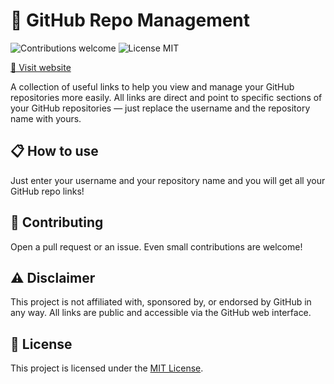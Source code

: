 # 📝 GitHub Repo Management

<p>
  <img alt="Contributions welcome" src="https://img.shields.io/badge/Contributions-welcome-green">
  <img alt="License MIT" src="https://img.shields.io/badge/License-MIT-orange">
</p>

<a href="https://champytech.github.io/github-repo-management/">🔗 Visit website</a>

A collection of useful links to help you view and manage your GitHub repositories more easily. All links are direct and point to specific sections of your GitHub repositories — just replace the username and the repository name with yours.

## 📋 How to use

Just enter your username and your repository name and you will get all your GitHub repo links!

## 🙏 Contributing

Open a pull request or an issue. Even small contributions are welcome!

## ⚠️ Disclaimer

This project is not affiliated with, sponsored by, or endorsed by GitHub in any way. All links are public and accessible via the GitHub web interface.

## 🎫 License

This project is licensed under the [MIT License](LICENSE.md).